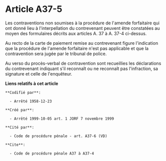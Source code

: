 # Article A37-5

Les contraventions non soumises à la procédure de l'amende forfaitaire qui ont donné lieu à l'interpellation du contrevenant
peuvent être constatées au moyen des formulaires décrits aux articles A. 37 à A. 37-4 ci-dessus.

Au recto de la carte de paiement remise au contrevenant figure l'indication que la procédure de l'amende forfaitaire n'est
pas applicable et que la contravention sera jugée par le tribunal de police.

Au verso du procès-verbal de contravention sont recueillies les déclarations du contrevenant indiquant s'il reconnaît ou ne
reconnaît pas l'infraction, sa signature et celle de l'enquêteur.

**Liens relatifs à cet article**

	**Codifié par**:

	  - Arrêté 1958-12-23

	**Créé par**:

	  - Arrêté 1999-10-05 art. 1 JORF 7 novembre 1999

	**Cité par**:

	  - Code de procédure pénale - art. A37-6 (VD)

	**Cite**:

	  - Code de procédure pénale A37 à A37-4
